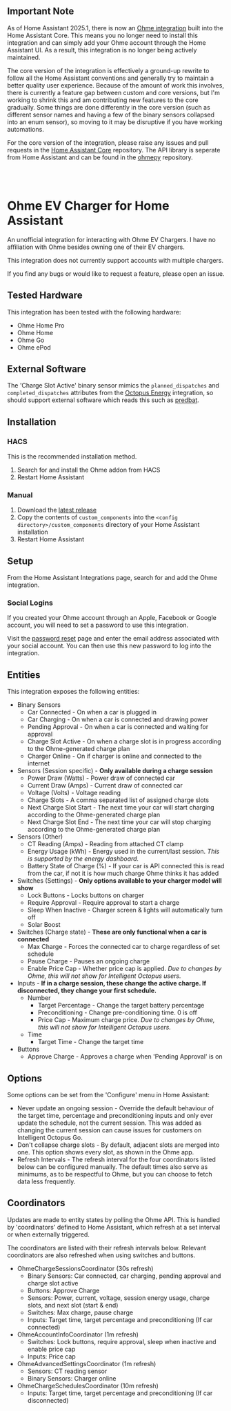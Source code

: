 
## Important Note
As of Home Assistant 2025.1, there is now an [Ohme integration](https://www.home-assistant.io/integrations/ohme/) built into the Home Assistant Core. This means you no longer need to install this integration and can simply add your Ohme account through the Home Assistant UI. As a result, this integration is no longer being actively maintained.

The core version of the integration is effectively a ground-up rewrite to follow all the Home Assistant conventions and generally try to maintain a better quality user experience. Because of the amount of work this involves, there is currently a feature gap between custom and core versions, but I'm working to shrink this and am contributing new features to the core gradually. Some things are done differently in the core version (such as different sensor names and having a few of the binary sensors collapsed into an enum sensor), so moving to it may be disruptive if you have working automations.

For the core version of the integration, please raise any issues and pull requests in the [Home Assistant Core](https://github.com/home-assistant/core) repository. The API library is seperate from Home Assistant and can be found in the [ohmepy](https://github.com/dan-r/ohmepy) repository.

<br></br>

# Ohme EV Charger for Home Assistant

An unofficial integration for interacting with Ohme EV Chargers. I have no affiliation with Ohme besides owning one of their EV chargers.

This integration does not currently support accounts with multiple chargers.

If you find any bugs or would like to request a feature, please open an issue.

## Tested Hardware
This integration has been tested with the following hardware:
* Ohme Home Pro
* Ohme Home
* Ohme Go
* Ohme ePod

## External Software
The 'Charge Slot Active' binary sensor mimics the `planned_dispatches` and `completed_dispatches` attributes from the [Octopus Energy](https://github.com/BottlecapDave/HomeAssistant-OctopusEnergy) integration, so should support external software which reads this such as [predbat](https://springfall2008.github.io/batpred/devices/#ohme).


## Installation

### HACS
This is the recommended installation method.
1. Search for and install the Ohme addon from HACS
2. Restart Home Assistant

### Manual
1. Download the [latest release](https://github.com/dan-r/HomeAssistant-Ohme/releases)
2. Copy the contents of `custom_components` into the `<config directory>/custom_components` directory of your Home Assistant installation
3. Restart Home Assistant


## Setup
From the Home Assistant Integrations page, search for and add the Ohme integration.

### Social Logins
If you created your Ohme account through an Apple, Facebook or Google account, you will need to set a password to use this integration.

Visit the [password reset](https://api.ohme.io/fleet/index.html#/authentication/forgotten-password) page and enter the email address associated with your social account. You can then use this new password to log into the integration.

## Entities
This integration exposes the following entities:

* Binary Sensors
    * Car Connected - On when a car is plugged in
    * Car Charging - On when a car is connected and drawing power
    * Pending Approval - On when a car is connected and waiting for approval
    * Charge Slot Active - On when a charge slot is in progress according to the Ohme-generated charge plan
    * Charger Online - On if charger is online and connected to the internet
* Sensors (Session specific) - **Only available during a charge session**
    * Power Draw (Watts) - Power draw of connected car
    * Current Draw (Amps) - Current draw of connected car
    * Voltage (Volts) - Voltage reading
    * Charge Slots - A comma separated list of assigned charge slots 
    * Next Charge Slot Start - The next time your car will start charging according to the Ohme-generated charge plan
    * Next Charge Slot End - The next time your car will stop charging according to the Ohme-generated charge plan
* Sensors (Other)
    * CT Reading (Amps) - Reading from attached CT clamp
    * Energy Usage (kWh) - Energy used in the current/last session. *This is supported by the energy dashboard.*
    * Battery State of Charge (%) - If your car is API connected this is read from the car, if not it is how much charge Ohme thinks it has added
* Switches (Settings) - **Only options available to your charger model will show**
    * Lock Buttons - Locks buttons on charger
    * Require Approval - Require approval to start a charge
    * Sleep When Inactive - Charger screen & lights will automatically turn off
    * Solar Boost
* Switches (Charge state) - **These are only functional when a car is connected**
    * Max Charge - Forces the connected car to charge regardless of set schedule
    * Pause Charge - Pauses an ongoing charge
    * Enable Price Cap - Whether price cap is applied. _Due to changes by Ohme, this will not show for Intelligent Octopus users._
* Inputs - **If in a charge session, these change the active charge. If disconnected, they change your first schedule.**
    * Number
        * Target Percentage - Change the target battery percentage
        * Preconditioning - Change pre-conditioning time. 0 is off
        * Price Cap - Maximum charge price. _Due to changes by Ohme, this will not show for Intelligent Octopus users._
    * Time
        * Target Time - Change the target time
* Buttons
    * Approve Charge - Approves a charge when 'Pending Approval' is on

## Options
Some options can be set from the 'Configure' menu in Home Assistant:
* Never update an ongoing session - Override the default behaviour of the target time, percentage and preconditioning inputs and only ever update the schedule, not the current session. This was added as changing the current session can cause issues for customers on Intelligent Octopus Go.
* Don't collapse charge slots - By default, adjacent slots are merged into one. This option shows every slot, as shown in the Ohme app.
* Refresh Intervals - The refresh interval for the four coordinators listed below can be configured manually. The default times also serve as minimums, as to be respectful to Ohme, but you can choose to fetch data less frequently.


## Coordinators
Updates are made to entity states by polling the Ohme API. This is handled by 'coordinators' defined to Home Assistant, which refresh at a set interval or when externally triggered.

The coordinators are listed with their refresh intervals below. Relevant coordinators are also refreshed when using switches and buttons.

* OhmeChargeSessionsCoordinator (30s refresh)
    * Binary Sensors: Car connected, car charging, pending approval and charge slot active
    * Buttons: Approve Charge
    * Sensors: Power, current, voltage, session energy usage, charge slots, and next slot (start & end)
    * Switches: Max charge, pause charge
    * Inputs: Target time, target percentage and preconditioning (If car connected)
* OhmeAccountInfoCoordinator (1m refresh)
    * Switches: Lock buttons, require approval,  sleep when inactive and enable price cap
    * Inputs: Price cap
* OhmeAdvancedSettingsCoordinator (1m refresh)
    * Sensors: CT reading sensor
    * Binary Sensors: Charger online
* OhmeChargeSchedulesCoordinator (10m refresh)
    * Inputs: Target time, target percentage and preconditioning (If car disconnected)
